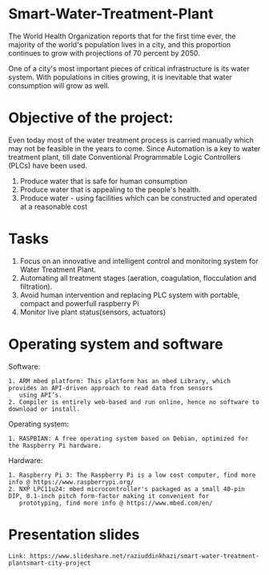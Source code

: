 # Smart-Water-Treatment-Plant

The World Health Organization reports that for the first time ever, the majority of the world's population lives in a city, and this proportion continues to grow with projections of 70 percent by 2050.

One of a city's most important pieces of critical infrastructure is its water system. With populations in cities growing, it is inevitable that water consumption will grow as well.


# Objective of the project: 
Even today most of the water treatment process is carried manually which may not be feasible in the years to come. Since Automation is a key to water treatment plant, till date Conventional Programmable Logic Controllers (PLCs) have been used.

1. Produce water that is safe for human consumption
2. Produce water that is appealing to the people's health. 
3. Produce water - using facilities which can be constructed and operated at a reasonable cost


# Tasks

1. Focus on an innovative and intelligent control and monitoring system for Water Treatment Plant.
2. Automating all treatment stages (aeration, coagulation, flocculation and filtration).
3. Avoid human intervention and replacing PLC system with portable, compact and powerfull raspberry Pi
4. Monitor live plant status(sensors, actuators)  

# Operating system and software 
  Software: 
  
    1. ARM mbed platform: This platform has an mbed Library, which provides an API-driven approach to read data from sensors 
       using API’s.
    2. Compiler is entirely web-based and run online, hence no software to download or install.
    
  Operating system:
  
    1. RASPBIAN: A free operating system based on Debian, optimized for the Raspberry Pi hardware. 
  
  Hardware:
  
    1. Raspberry Pi 3: The Raspberry Pi is a low cost computer, find more info @ https://www.raspberrypi.org/ 
    2. NXP LPC11u24: mbed microcontroller's packaged as a small 40-pin DIP, 0.1-inch pitch form-factor making it convenient for
       prototyping, find more info @ https://www.mbed.com/en/
  
      
# Presentation slides


    Link: https://www.slideshare.net/raziuddinkhazi/smart-water-treatment-plantsmart-city-project




